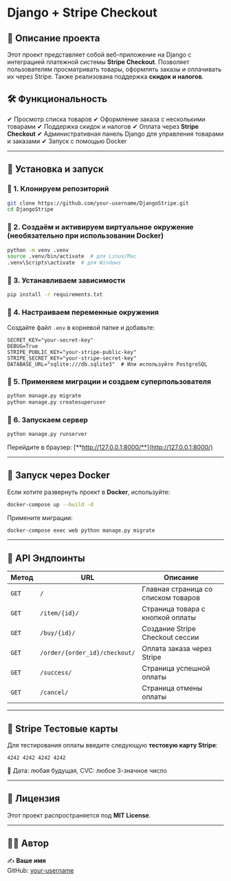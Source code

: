 # Django + Stripe Checkout

## 📌 Описание проекта

Этот проект представляет собой веб-приложение на Django с интеграцией платежной системы **Stripe Checkout**. Позволяет пользователям просматривать товары, оформлять заказы и оплачивать их через Stripe. Также реализована поддержка **скидок и налогов**.

## 🛠 Функциональность

✔ Просмотр списка товаров ✔ Оформление заказа с несколькими товарами ✔ Поддержка скидок и налогов ✔ Оплата через **Stripe Checkout** ✔ Административная панель Django для управления товарами и заказами ✔ Запуск с помощью Docker

---

## 🚀 Установка и запуск

### 🔹 1. Клонируем репозиторий

```bash
git clone https://github.com/your-username/DjangoStripe.git
cd DjangoStripe
```

### 🔹 2. Создаём и активируем виртуальное окружение (необязательно при использовании Docker)

```bash
python -m venv .venv
source .venv/bin/activate  # для Linux/Mac
.venv\Scripts\activate  # для Windows
```

### 🔹 3. Устанавливаем зависимости

```bash
pip install -r requirements.txt
```

### 🔹 4. Настраиваем переменные окружения

Создайте файл `.env` в корневой папке и добавьте:

```env
SECRET_KEY="your-secret-key"
DEBUG=True
STRIPE_PUBLIC_KEY="your-stripe-public-key"
STRIPE_SECRET_KEY="your-stripe-secret-key"
DATABASE_URL="sqlite:///db.sqlite3"  # Или используйте PostgreSQL
```

### 🔹 5. Применяем миграции и создаем суперпользователя

```bash
python manage.py migrate
python manage.py createsuperuser
```

### 🔹 6. Запускаем сервер

```bash
python manage.py runserver
```

Перейдите в браузер: [**http://127.0.0.1:8000/**](http://127.0.0.1:8000/)

---

## 🐳 Запуск через Docker

Если хотите развернуть проект в **Docker**, используйте:

```bash
docker-compose up --build -d
```

Примените миграции:

```bash
docker-compose exec web python manage.py migrate
```

---

## 🎯 API Эндпоинты

| Метод | URL                           | Описание                            |
| ----- | ----------------------------- | ----------------------------------- |
| `GET` | `/`                           | Главная страница со списком товаров |
| `GET` | `/item/{id}/`                 | Страница товара с кнопкой оплаты    |
| `GET` | `/buy/{id}/`                  | Создание Stripe Checkout сессии     |
| `GET` | `/order/{order_id}/checkout/` | Оплата заказа через Stripe          |
| `GET` | `/success/`                   | Страница успешной оплаты            |
| `GET` | `/cancel/`                    | Страница отмены оплаты              |

---

## 🔑 Stripe Тестовые карты

Для тестирования оплаты введите следующую **тестовую карту Stripe**:

```
4242 4242 4242 4242
```

📌 Дата: любая будущая, CVC: любое 3-значное число

---

## 📜 Лицензия

Этот проект распространяется под **MIT License**.

---

## 👨‍💻 Автор

✍ **Ваше имя**\
GitHub: [your-username](https://github.com/your-username)

